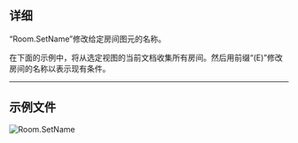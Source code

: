 ## 详细
“Room.SetName”修改给定房间图元的名称。

在下面的示例中，将从选定视图的当前文档收集所有房间。然后用前缀“(E)”修改房间的名称以表示现有条件。
___
## 示例文件

![Room.SetName](./Revit.Elements.Room.SetName_img.jpg)
